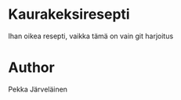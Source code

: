 # Kaurakeksiresepti

Ihan oikea resepti, vaikka tämä on vain git harjoitus

# Author

Pekka Järveläinen
